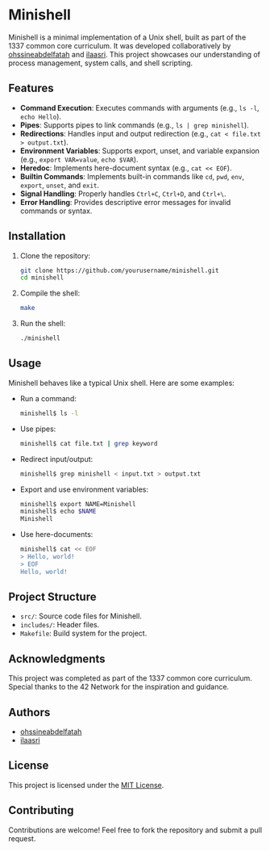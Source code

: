 # Minishell

Minishell is a minimal implementation of a Unix shell, built as part of the 1337 common core curriculum. It was developed collaboratively by [ohssineabdelfatah](https://github.com/ohssineabdelfatah) and [ilaasri](https://github.com/iliass-laa). This project showcases our understanding of process management, system calls, and shell scripting.

## Features

- **Command Execution**: Executes commands with arguments (e.g., `ls -l`, `echo Hello`).
- **Pipes**: Supports pipes to link commands (e.g., `ls | grep minishell`).
- **Redirections**: Handles input and output redirection (e.g., `cat < file.txt > output.txt`).
- **Environment Variables**: Supports export, unset, and variable expansion (e.g., `export VAR=value`, `echo $VAR`).
- **Heredoc**: Implements here-document syntax (e.g., `cat << EOF`).
- **Builtin Commands**: Implements built-in commands like `cd`, `pwd`, `env`, `export`, `unset`, and `exit`.
- **Signal Handling**: Properly handles `Ctrl+C`, `Ctrl+D`, and `Ctrl+\`.
- **Error Handling**: Provides descriptive error messages for invalid commands or syntax.

## Installation

1. Clone the repository:
   ```bash
   git clone https://github.com/yourusername/minishell.git
   cd minishell
   ```
2. Compile the shell:
   ```bash
   make
   ```
3. Run the shell:
   ```bash
   ./minishell
   ```

## Usage

Minishell behaves like a typical Unix shell. Here are some examples:

- Run a command:
  ```bash
  minishell$ ls -l
  ```

- Use pipes:
  ```bash
  minishell$ cat file.txt | grep keyword
  ```

- Redirect input/output:
  ```bash
  minishell$ grep minishell < input.txt > output.txt
  ```

- Export and use environment variables:
  ```bash
  minishell$ export NAME=Minishell
  minishell$ echo $NAME
  Minishell
  ```

- Use here-documents:
  ```bash
  minishell$ cat << EOF
  > Hello, world!
  > EOF
  Hello, world!
  ```

## Project Structure

- `src/`: Source code files for Minishell.
- `includes/`: Header files.
- `Makefile`: Build system for the project.

## Acknowledgments

This project was completed as part of the 1337 common core curriculum. Special thanks to the 42 Network for the inspiration and guidance.

## Authors

- [ohssineabdelfatah](https://github.com/ohssineabdelfatah)
- [ilaasri](https://github.com/iliass-laa)

## License

This project is licensed under the [MIT License](LICENSE).

## Contributing

Contributions are welcome! Feel free to fork the repository and submit a pull request.
